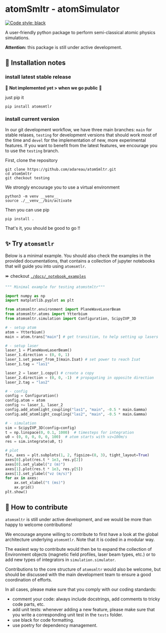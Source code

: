 
# atomSmltr - atomSimulator

[![Code style: black](https://img.shields.io/badge/code%20style-black-000000.svg)](https://github.com/psf/black)


A user-friendly python package to perform semi-classical atomic physics simulations.

**Attention:** this package is still under active development.

## 🚀 Installation notes

### install latest stable release
🚨 **Not implemented yet > when we go public** 🚨

just pip it
```
pip install atomsmtlr
```

### install current version
In our git development workflow, we have three main branches: `main` for stable relases, `testing` for development versions that should work most of the time and `devel` for the implementation of new, more experimental features. If you want to benefit from the latest features, we encourage you to use the `testing` branch.

First, clone the repository

```
git clone https://github.com/adareau/atomSmltr.git
cd atomSmltr
git checkout testing
```

We strongly encourage you to use a virtual environment

```
python3 -m venv __venv__
source ./__venv__/bin/activate
```

Then you can use pip

```
pip install .
```

That's it, you should be good to go !!


## ✨ Try `atomsmtlr`

Below is a minimal example. You should also check the examples in the provided documentations, that contains a collection of jupyter notebooks that will guide you into using `atomsmtlr`.

⏩ checkout [`./docs/_notebook_examples`](./docs/_notebook_examples/)

```python
""" Minimal example for testing atomstmltr"""

import numpy as np
import matplotlib.pyplot as plt

from atomsmltr.environment import PlaneWaveLaserBeam
from atomsmltr.atoms import Ytterbium
from atomsmltr.simulation import Configuration, ScipyIVP_3D

# - setup atom
atom = Ytterbium()
main = atom.trans["main"] # get transition, to help setting up lasers

# - setup laser
laser_1 = PlaneWaveLaserBeam()
laser_1.direction = (0, 0, 1)
laser_1.set_power_from_I(main.Isat) # set power to reach Isat
laser_1.tag = "las1"

laser_2 = laser_1.copy() # create a copy
laser_2.direction = (0, 0, -1)  # propagating in opposite direction
laser_2.tag = "las2"

# - config
config = Configuration()
config.atom = atom
config += laser_1, laser_2
config.add_atomlight_coupling("las1", "main", -0.5 * main.Gamma)
config.add_atomlight_coupling("las2", "main", -0.5 * main.Gamma)

# - simulation
sim = ScipyIVP_3D(config=config)
t = np.linspace(0, 0.1, 1000)  # timesteps for integration
u0 = (0, 0, 0, 0, 0, 100)  # atom starts with vz=100m/s
res = sim.integrate(u0, t)

# plot
fix, axes = plt.subplots(1, 2, figsize=(8, 3), tight_layout=True)
axes[0].plot(res.t * 1e3, res.y[2])
axes[0].set_ylabel("z (m)")
axes[1].plot(res.t * 1e3, res.y[5])
axes[1].set_ylabel("vz (m/s)")
for ax in axes:
    ax.set_xlabel("t (ms)")
    ax.grid()
plt.show()

```


## 🐍 How to contribute

``atomsmltr`` is still under active development, and we would be more than happy to welcome contributions!

We encourage anyone willing to contribute to first have a look at the global architecture underlying ``atomsmtlr``. Note that it is coded in a modular way.

The easiest way to contribute would then be to expand the collection of Environment objects (magnetic field profiles, laser beam types, etc.) or to add new types of integrators in ``simulation.simulator``.

Contributions to the core structure of ``atomsmltr`` would also be welcome, but should be discussed with the main development team to ensure a good coordination of efforts.

In all cases, please make sure that you comply with our coding standards:

+ comment your code: always include docstrings, add comments to tricky code parts, etc.
+ add unit tests: whenever adding a new feature, please make sure that you write a corresponding unit test in the ``tests`` folder.
+ use black for code formatting.
+ use poetry for dependency management.
